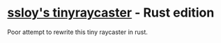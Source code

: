 # [ssloy's tinyraycaster](https://github.com/ssloy/tinyraycaster/wiki/) - Rust edition

Poor attempt to rewrite this tiny raycaster in rust.
